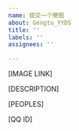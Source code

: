 ```yaml
---
name: 提交一个梗图
about: Gengtu_YYDS
title: ''
labels: ''
assignees: ''

---
```


[IMAGE LINK]
<!--Gengtu链接。可以使用 imgtu.com 上传。-->

[DESCRIPTION]
<!--Gengtu的简介。-->

[PEOPLES]
<!--与此Gengtu有关的人。-->

[QQ ID]
<!--QQ号。（非必填）-->
